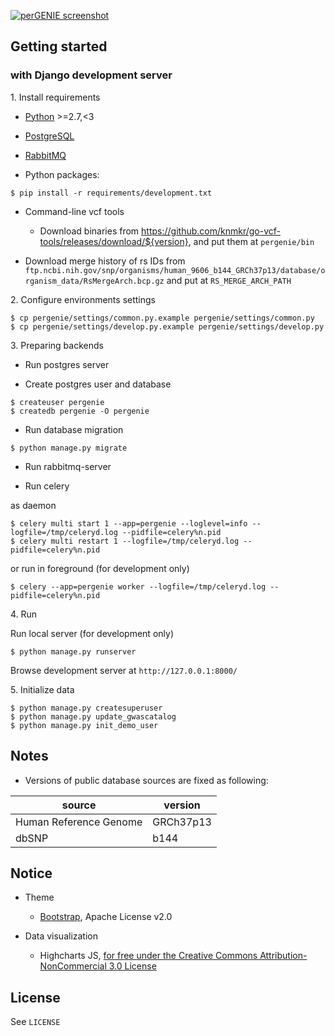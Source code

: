 [![perGENIE screenshot](http://knmkr.info/img/portfolio/pergenie.png)](http://pergenie.org/)

## Getting started

### with Django development server

1\. Install requirements

- [Python]() >=2.7,<3
- [PostgreSQL]()
- [RabbitMQ]()

- Python packages:

```
$ pip install -r requirements/development.txt
```

- Command-line vcf tools
  - Download binaries from https://github.com/knmkr/go-vcf-tools/releases/download/${version}, and put them at `pergenie/bin`

- Download merge history of rs IDs from `ftp.ncbi.nih.gov/snp/organisms/human_9606_b144_GRCh37p13/database/organism_data/RsMergeArch.bcp.gz` and put at `RS_MERGE_ARCH_PATH`


2\. Configure environments settings

```
$ cp pergenie/settings/common.py.example pergenie/settings/common.py
$ cp pergenie/settings/develop.py.example pergenie/settings/develop.py
```

3\. Preparing backends

- Run postgres server

- Create postgres user and database

```
$ createuser pergenie
$ createdb pergenie -O pergenie
```

- Run database migration

```
$ python manage.py migrate
```

- Run rabbitmq-server

- Run celery

as daemon

```
$ celery multi start 1 --app=pergenie --loglevel=info --logfile=/tmp/celeryd.log --pidfile=celery%n.pid
$ celery multi restart 1 --logfile=/tmp/celeryd.log --pidfile=celery%n.pid
```

or run in foreground (for development only)

```
$ celery --app=pergenie worker --logfile=/tmp/celeryd.log --pidfile=celery%n.pid
```

4\. Run

Run local server (for development only)

```
$ python manage.py runserver
```

Browse development server at `http://127.0.0.1:8000/`

5\. Initialize data

```
$ python manage.py createsuperuser
$ python manage.py update_gwascatalog
$ python manage.py init_demo_user
```


## Notes

- Versions of public database sources are fixed as following:

| source                 | version          |
|------------------------|------------------|
| Human Reference Genome | GRCh37p13        |
| dbSNP                  | b144             |


## Notice

* Theme

  * [Bootstrap](//getbootstrap.com/), Apache License v2.0

* Data visualization

  * Highcharts JS, [for free under the Creative Commons Attribution-NonCommercial 3.0 License](//shop.highsoft.com/highcharts.html)


## License

See `LICENSE`
